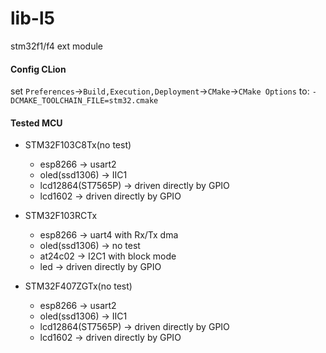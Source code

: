 # lib-l5
stm32f1/f4 ext module

#### Config CLion

set `Preferences`->`Build,Execution,Deployment`->`CMake`->`CMake Options` to:
  `-DCMAKE_TOOLCHAIN_FILE=stm32.cmake`


#### Tested MCU

- STM32F103C8Tx(no test)
    - esp8266 -> usart2
    - oled(ssd1306) -> IIC1
    - lcd12864(ST7565P) -> driven directly by GPIO
    - lcd1602  -> driven directly by GPIO

- STM32F103RCTx
    - esp8266       -> uart4 with Rx/Tx dma
    - oled(ssd1306) -> no test
    - at24c02       -> I2C1 with block mode
    - led           -> driven directly by GPIO

- STM32F407ZGTx(no test)
    - esp8266 -> usart2
    - oled(ssd1306) -> IIC1
    - lcd12864(ST7565P) -> driven directly by GPIO
    - lcd1602  -> driven directly by GPIO